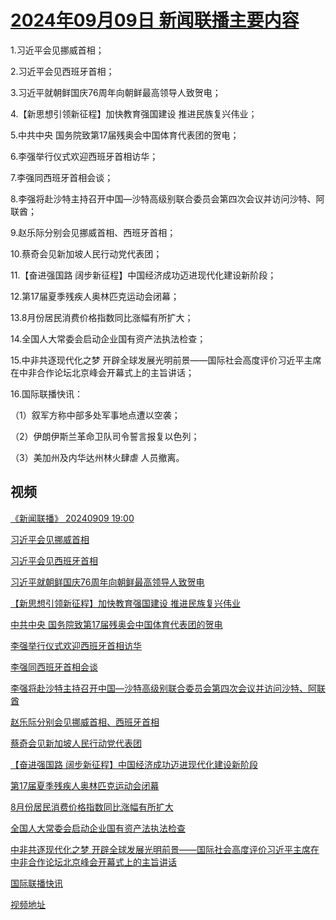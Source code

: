 # [2024年09月09日 新闻联播主要内容](https://tv.cctv.com/lm/xwlb/day/20240909.shtml)

1.习近平会见挪威首相；

2.习近平会见西班牙首相；

3.习近平就朝鲜国庆76周年向朝鲜最高领导人致贺电；

4.【新思想引领新征程】加快教育强国建设 推进民族复兴伟业；

5.中共中央 国务院致第17届残奥会中国体育代表团的贺电；

6.李强举行仪式欢迎西班牙首相访华；

7.李强同西班牙首相会谈；

8.李强将赴沙特主持召开中国—沙特高级别联合委员会第四次会议并访问沙特、阿联酋；

9.赵乐际分别会见挪威首相、西班牙首相；

10.蔡奇会见新加坡人民行动党代表团；

11.【奋进强国路 阔步新征程】中国经济成功迈进现代化建设新阶段；

12.第17届夏季残疾人奥林匹克运动会闭幕；

13.8月份居民消费价格指数同比涨幅有所扩大；

14.全国人大常委会启动企业国有资产法执法检查；

15.中非共逐现代化之梦 开辟全球发展光明前景——国际社会高度评价习近平主席在中非合作论坛北京峰会开幕式上的主旨讲话；

16.国际联播快讯：

（1）叙军方称中部多处军事地点遭以空袭；

（2）伊朗伊斯兰革命卫队司令誓言报复以色列；

（3）美加州及内华达州林火肆虐 人员撤离。

## 视频

[《新闻联播》 20240909 19:00](https://tv.cctv.com/2024/09/09/VIDEP4deYg9Mpeuj0hmJcZFC240909.shtml)

[习近平会见挪威首相](https://tv.cctv.com/2024/09/09/VIDEWy0JYiVibNq6C7kirGG9240909.shtml)

[习近平会见西班牙首相](https://tv.cctv.com/2024/09/09/VIDE7a0ozy2g9p3TmX4XRlcn240909.shtml)

[习近平就朝鲜国庆76周年向朝鲜最高领导人致贺电](https://tv.cctv.com/2024/09/09/VIDEkrZQXlbf4vGmkGaHX8FL240909.shtml)

[【新思想引领新征程】加快教育强国建设 推进民族复兴伟业](https://tv.cctv.com/2024/09/09/VIDERwJi89V3X5ICWNoYlHZV240909.shtml)

[中共中央 国务院致第17届残奥会中国体育代表团的贺电](https://tv.cctv.com/2024/09/09/VIDEhC5usYRmgrMNa2jxAH7L240909.shtml)

[李强举行仪式欢迎西班牙首相访华](https://tv.cctv.com/2024/09/09/VIDEg3KYKKY1vUJzmAGSKaPt240909.shtml)

[李强同西班牙首相会谈](https://tv.cctv.com/2024/09/09/VIDEZDIoojKHxETOBHfjGwl2240909.shtml)

[李强将赴沙特主持召开中国—沙特高级别联合委员会第四次会议并访问沙特、阿联酋](https://tv.cctv.com/2024/09/09/VIDElt6r3C3o7SwJdLWW7xjk240909.shtml)

[赵乐际分别会见挪威首相、西班牙首相](https://tv.cctv.com/2024/09/09/VIDE1kgBdN6FQSuXhi3ni6De240909.shtml)

[蔡奇会见新加坡人民行动党代表团](https://tv.cctv.com/2024/09/09/VIDEl5PhRQYCGyKOUrhClsZ1240909.shtml)

[【奋进强国路 阔步新征程】中国经济成功迈进现代化建设新阶段](https://tv.cctv.com/2024/09/09/VIDEM7dCeLaWIHFdhlvGzEeU240909.shtml)

[第17届夏季残疾人奥林匹克运动会闭幕](https://tv.cctv.com/2024/09/09/VIDElVf4Ipy5pgRXbSQDgGqx240909.shtml)

[8月份居民消费价格指数同比涨幅有所扩大](https://tv.cctv.com/2024/09/09/VIDELXmgsRg2N4mubNmaxwA0240909.shtml)

[全国人大常委会启动企业国有资产法执法检查](https://tv.cctv.com/2024/09/09/VIDE0BzomYxpvqO998H19KKs240909.shtml)

[中非共逐现代化之梦 开辟全球发展光明前景——国际社会高度评价习近平主席在中非合作论坛北京峰会开幕式上的主旨讲话](https://tv.cctv.com/2024/09/09/VIDEDYxSu3bMjqJuA5ugfOX3240909.shtml)

[国际联播快讯](https://tv.cctv.com/2024/09/09/VIDEcS6eyUCXDGB3lzTHTxom240909.shtml)

[视频地址](https://tv.cctv.com/lm/xwlb/day/20240909.shtml) 

